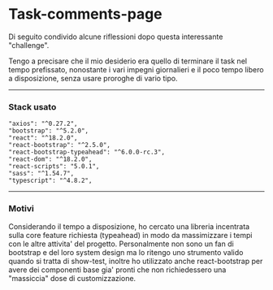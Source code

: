 # Task-comments-page

Di seguito condivido alcune riflessioni dopo questa interessante "challenge".

Tengo a precisare che il mio desiderio era quello di terminare il task nel tempo prefissato, nonostante i vari impegni giornalieri e il poco tempo libero a disposizione, senza usare proroghe di vario tipo.

---

### Stack usato

    "axios": "^0.27.2",
    "bootstrap": "^5.2.0",
    "react": "^18.2.0",
    "react-bootstrap": "^2.5.0",
    "react-bootstrap-typeahead": "^6.0.0-rc.3",
    "react-dom": "^18.2.0",
    "react-scripts": "5.0.1",
    "sass": "^1.54.7",
    "typescript": "^4.8.2",

---

### Motivi

Considerando il tempo a disposizione, ho cercato una libreria incentrata sulla core feature richiesta (typeahead) in modo da massimizzare i tempi con le altre attivita' del progetto. Personalmente non sono un fan di bootstrap e del loro system design ma lo ritengo uno strumento valido quando si tratta di show-test, inoltre ho utilizzato anche react-bootstrap per avere dei componenti base gia' pronti che non richiedessero una "massiccia" dose di customizzazione.
